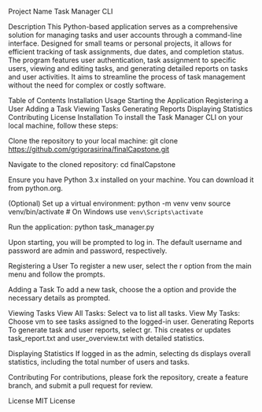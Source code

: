 Project Name
Task Manager CLI

Description
This Python-based application serves as a comprehensive solution for managing tasks and user accounts through a command-line interface. Designed for small teams or personal projects, it allows for efficient tracking of task assignments, due dates, and completion status. The program features user authentication, task assignment to specific users, viewing and editing tasks, and generating detailed reports on tasks and user activities. It aims to streamline the process of task management without the need for complex or costly software.

Table of Contents
Installation
Usage
Starting the Application
Registering a User
Adding a Task
Viewing Tasks
Generating Reports
Displaying Statistics
Contributing
License
Installation
To install the Task Manager CLI on your local machine, follow these steps:

Clone the repository to your local machine:
git clone https://github.com/grigorasirina/finalCapstone.git

Navigate to the cloned repository:
cd finalCapstone

Ensure you have Python 3.x installed on your machine. You can download it from python.org.

(Optional) Set up a virtual environment:
python -m venv venv
source venv/bin/activate  # On Windows use `venv\Scripts\activate`

Run the application:
python task_manager.py

Upon starting, you will be prompted to log in. The default username and password are admin and password, respectively.

Registering a User
To register a new user, select the r option from the main menu and follow the prompts.

Adding a Task
To add a new task, choose the a option and provide the necessary details as prompted.

Viewing Tasks
View All Tasks: Select va to list all tasks.
View My Tasks: Choose vm to see tasks assigned to the logged-in user.
Generating Reports
To generate task and user reports, select gr. This creates or updates task_report.txt and user_overview.txt with detailed statistics.

Displaying Statistics
If logged in as the admin, selecting ds displays overall statistics, including the total number of users and tasks.

Contributing
For contributions, please fork the repository, create a feature branch, and submit a pull request for review.

License
MIT License

